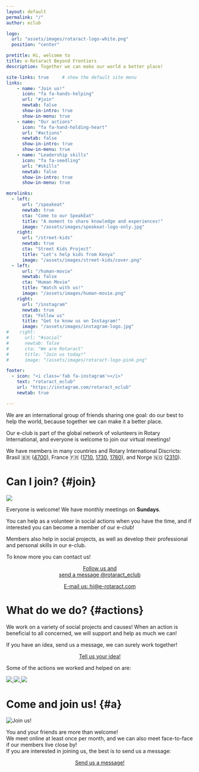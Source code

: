 ```yaml
---
layout: default
permalink: "/"
author: eclub

logo:
  url: "assets/images/rotaract-logo-white.png"
  position: "center"

pretitle: Hi, welcome to
title: e-Rotaract Beyond Frontiers
description: Together we can make our world a better place!

site-links: true     # show the default site menu
links:
    - name: "Join us!"
      icon: "fa fa-hands-helping"
      url: "#join"
      newtab: false
      show-in-intro: true
      show-in-menu: true
    - name: "Our actions" 
      icon: "fa fa-hand-holding-heart"
      url: "#actions"
      newtab: false
      show-in-intro: true
      show-in-menu: true
    - name: "Leadership skills"
      icon: "fa fa-seedling"
      url: "#skills"
      newtab: false
      show-in-intro: true
      show-in-menu: true

morelinks:
  - left:
      url: "/speakeat"
      newtab: true
      cta: "Come to our SpeakEat"
      title: "A moment to share knowledge and experiences!"
      image: "/assets/images/speakeat-logo-only.jpg"
    right:
      url: "/street-kids"
      newtab: true
      cta: "Street Kids Project"
      title: "Let's help kids from Kenya"
      image: "/assets/images/street-kids/cover.png"
  - left:
      url: "/human-movie"
      newtab: false
      cta: "Human Movie"
      title: "Watch with us!"
      image: "/assets/images/human-movie.png"
    right:
      url: "/instagram"
      newtab: true
      cta: "Follow us"
      title: "Get to know us on Instagram!"
      image: "/assets/images/instagram-logo.jpg"
#    right:
#      url: "#social"
#      newtab: false
#      cta: "We are Rotaract"
#      title: "Join us today!"
#      image: "/assets/images/rotaract-logo-pink.png"

footer:
  - icon: "<i class='fab fa-instagram'></i>"
    text: "rotaract_eclub"
    url: "https://instagram.com/rotaract_eclub"
    newtab: true

---
```


We are an international group of friends sharing one goal: do our best to help the world, because together we can make it a better place.

Our e-club is part of the global network of volunteers in Rotary International, and everyone is welcome to join our virtual meetings!

We have members in many countries and Rotary International Discricts:
Brasil 🇧🇷 (<a target="_blank" href="https://www.rotary4700.org.br/home">4700</a>),
France 🇫🇷 (<a target="_blank" href="https://rotary1710.org">1710</a>, <a target="_blank" href="https://www.rotary1730.org">1730</a>, <a target="_blank" href="https://www.rotary1780.org">1780</a>),
and Norge 🇳🇴 (<a target="_blank" href="https://d2310.rotary.no">2310</a>).



# Can I join? {#join}

![]({{site.baseurl}}/assets/images/friends-toast.jpg)

Everyone is welcome! We have monthly meetings on **Sundays**.

You can help as a volunteer in social actions when you have the time, and if interested you can become a member of our e-club!

Members also help in social projects, as well as develop their professional and personal skills in our e-club.

To know more you can contact us!

<p style="text-align: center;">
  <a href="/instagram" target="_blank" class="button button-primary">
    <i class="fab fa-instagram fa-lg"></i> Follow us and<br> send a message @rotaract_eclub
  </a>
</p>
<p style="text-align: center;">
  <a href="mailto:hi@e-rotaract.com" target="_blank" class="button">
    <i class="fa fa-envelope fa-lg"></i> E-mail us: hi@e-rotaract.com
  </a>
</p>



# What do we do? {#actions}

We work on a variety of social projects and causes! When an action is beneficial to all concerned, we will support and help as much we can!

If you have an idea, send us a message, we can surely work together!

<p style="text-align: center;">
  <a href="#join" class="button">
    <i class="fa fa-lightbulb fa-lg"></i> Tell us your idea!
  </a>
</p>

Some of the actions we worked and helped on are:

<script>
  var actions = ["/street-kids", "/speakeat", "/human-movie"]
</script>

<a target="_blank" href="/street-kids">
  <img class="half" src="{{ site.baseurl }}/assets/images/actions/street-kids.png">
</a>
<a target="_blank" href="/speakeat">
  <img class="half" src="{{ site.baseurl }}/assets/images/actions/speakeat.png">
</a>
<a target="_blank" href="/human-movie">
  <img class="half" src="{{ site.baseurl }}/assets/images/actions/human-movie.png">
</a>



# Come and join us! {#a}

![]({{site.baseurl}}/assets/images/hands-heart.jpg "Join us!")

You and your friends are more than welcome!
<br>
We meet online at least once per month, and we can also meet face-to-face if our members live close by!
<br>
If you are interested in joining us, the best is to send us a message:

<p style="text-align: center;">
  <a href="#social" class="button">
    <i class="fa fa-user-friends fa-lg"></i> Send us a message!
  </a>
</p>
